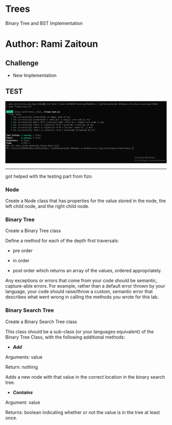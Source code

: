 # Trees

Binary Tree and BST Implementation

# Author: Rami Zaitoun

## Challenge

- New Implementation

## TEST 

![](https://github.com/MasteRminD6666/data-structures-and-algorithms/blob/main/javascript/trees/assets/tree.PNG?raw=true)

-----------------------------

got helped with the testing part from fizo 

### Node

Create a Node class that has properties for the value stored in the node, the left child node, and the right child node.

### Binary Tree

Create a Binary Tree class

Define a method for each of the depth first traversals:

- pre order

- in order

- post order which returns an array of the values, ordered appropriately.

Any exceptions or errors that come from your code should be semantic, capture-able errors. For example, rather than a default error thrown by your language, your code should raise/throw a custom, semantic error that describes what went wrong in calling the methods you wrote for this lab.

### Binary Search Tree

Create a Binary Search Tree class

This class should be a sub-class (or your languages equivalent) of the Binary Tree Class, with the following additional methods:

- ***Add***

Arguments: value

Return: nothing

Adds a new node with that value in the correct location in the binary search tree.

- ***Contains***

Argument: value

Returns: boolean indicating whether or not the value is in the tree at least once.
